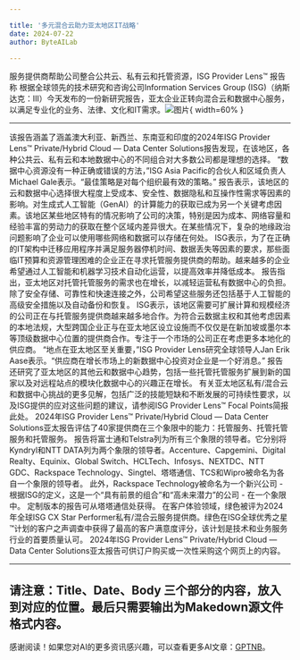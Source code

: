 ```yaml
---

title: '多元混合云助力亚太地区IT战略'
date: 2024-07-22
author: ByteAILab

---
```


服务提供商帮助公司整合公共云、私有云和托管资源，ISG Provider Lens™ 报告称
根据全球领先的技术研究和咨询公司Information Services Group (ISG)（纳斯达克：III）今天发布的一份新研究报告，亚太企业正转向混合云和数据中心服务，以满足专业化的业务、法律、文化和IT需求。![图片](https://ai-techpark.com/wp-content/uploads/2024/07/Diverse-960x540.jpg){ width=60% }

---

该报告涵盖了涵盖澳大利亚、新西兰、东南亚和印度的2024年ISG Provider Lens™ Private/Hybrid Cloud — Data Center Solutions报告发现，在该地区，各种公共云、私有云和本地数据中心的不同组合对大多数公司都是理想的选择。
“数据中心资源没有一种正确或错误的方法，”ISG Asia Pacific的合伙人和区域负责人Michael Gale表示。“最佳策略是对每个组织最有效的策略。”
报告表示，该地区的云和数据中心选择很大程度上受成本、安全性、数据隐私和互操作性需求等因素的影响。对生成式人工智能（GenAI）的计算能力的获取已成为另一个关键考虑因素。该地区某些地区特有的情况影响了公司的决策，特别是因为成本、网络容量和经验丰富的劳动力的获取在整个区域内差异很大。在某些情况下，复杂的地缘政治问题影响了企业可以使用哪些网络和数据可以存储在何处。
ISG表示，为了在正确的IT架构中迁移应用程序并满足服务器停机时间、数据丢失等因素的要求，那些面临IT预算和资源管理困难的企业正在寻求托管服务提供商的帮助。越来越多的企业希望通过人工智能和机器学习技术自动化运营，以提高效率并降低成本。
报告指出，亚太地区对托管托管服务的需求也在增长，以减轻运营私有数据中心的负担。除了安全存储、可靠性和快速连接之外，公司希望这些服务还包括基于人工智能的高级安全措施以及自动备份和恢复。
ISG表示，该地区需要可扩展计算和规模经济的公司正在与托管服务提供商越来越多地合作。为符合云数据主权和其他考虑因素的本地法规，大型跨国企业正与在亚太地区设立设施而不仅仅是在新加坡或墨尔本等顶级数据中心位置的提供商合作。专注于一个市场的公司正在考虑更多本地化的供应商。
“地点在亚太地区至关重要，”ISG Provider Lens研究全球领导人Jan Erik Aase表示。“供应商在增长市场上的新数据中心投资对企业是一个好消息。”
报告还研究了亚太地区的其他云和数据中心趋势，包括一些托管托管服务扩展到新的国家以及对远程站点的模块化数据中心的兴趣正在增长。
有关亚太地区私有/混合云和数据中心挑战的更多见解，包括广泛的技能短缺和不断发展的可持续性要求，以及ISG提供的应对这些问题的建议，请参阅ISG Provider Lens™ Focal Points简报此处。
2024年ISG Provider Lens™ Private/Hybrid Cloud — Data Center Solutions亚太报告评估了40家提供商在三个象限中的能力：托管服务、托管托管服务和托管服务。
报告将富士通和Telstra列为所有三个象限的领导者。它分别将Kyndryl和NTT DATA列为两个象限的领导者。Accenture、Capgemini、Digital Realty、Equinix、Global Switch、HCLTech、Infosys、NEXTDC、NTT GDC、Rackspace Technology、Singtel、塔塔通信、TCS和Wipro被命名为各自一个象限的领导者。
此外，Rackspace Technology被命名为一个新兴公司 - 根据ISG的定义，这是一个“具有前景的组合”和“高未来潜力”的公司 - 在一个象限中。
定制版本的报告可从塔塔通信处获得。
在客户体验领域，绿色被评为2024年全球ISG CX Star Performer私有/混合云服务提供商。绿色在ISG全球优秀之星™计划的客户之声调查中获得了最高的客户满意度评分，该计划是技术和业务服务行业的首要质量认可。
2024年ISG Provider Lens™ Private/Hybrid Cloud — Data Center Solutions亚太报告可供订户购买或一次性采购这个网页上的内容。

---
请注意：Title、Date、Body 三个部分的内容，放入到对应的位置。最后只需要输出为Makedown源文件格式内容。
---
感谢阅读！如果您对AI的更多资讯感兴趣，可以查看更多AI文章：[GPTNB](https://gptnb.com)。